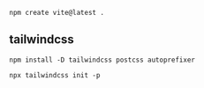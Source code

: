 ```
npm create vite@latest .
```

## tailwindcss

```
npm install -D tailwindcss postcss autoprefixer
```

```
npx tailwindcss init -p
```
